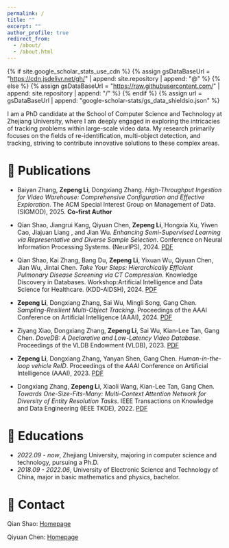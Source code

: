 ```yaml
---
permalink: /
title: ""
excerpt: ""
author_profile: true
redirect_from: 
  - /about/
  - /about.html
---
```


{% if site.google_scholar_stats_use_cdn %}
{% assign gsDataBaseUrl = "https://cdn.jsdelivr.net/gh/" | append: site.repository | append: "@" %}
{% else %}
{% assign gsDataBaseUrl = "https://raw.githubusercontent.com/" | append: site.repository | append: "/" %}
{% endif %}
{% assign url = gsDataBaseUrl | append: "google-scholar-stats/gs_data_shieldsio.json" %}

<span class='anchor' id='about-me'></span>

I am a PhD candidate at the School of Computer Science and Technology at Zhejiang University, where I am deeply engaged in exploring the intricacies of tracking problems within large-scale video data. My research primarily focuses on the fields of re-identification, multi-object detection, and tracking, striving to contribute innovative solutions to these complex areas.

# 📝 Publications 

- Baiyan Zhang, **Zepeng Li**, Dongxiang Zhang. *High-Throughput Ingestion for Video Warehouse: Comprehensive Configuration and Effective Exploration*. The ACM Special Interest Group on Management of Data. (SIGMOD), 2025. **Co-first Author**

- Qian Shao, Jiangrui Kang, Qiyuan Chen, **Zepeng Li**, Hongxia Xu, Yiwen Cao, Jiajuan Liang , and Jian Wu. *Enhancing Semi-Supervised Learning via Representative and Diverse Sample Selection*. Conference on Neural Information Processing Systems. (NeurIPS), 2024. [PDF](https://arxiv.org/pdf/2409.11653)

- Qian Shao, Kai Zhang, Bang Du, **Zepeng Li**, Yixuan Wu, Qiyuan Chen, Jian Wu, Jintai Chen. *Take Your Steps: Hierarchically Efficient Pulmonary Disease Screening via CT Compression*. Knowledge Discovery in Databases. Workshop:Artificial Intelligence and Data Science for Healthcare. (KDD-AIDSH), 2024. [PDF](https://openreview.net/forum?id=JLyiMGQoqZ)

- **Zepeng Li**, Dongxiang Zhang, Sai Wu, Mingli Song, Gang Chen. *Sampling-Resilient Multi-Object Tracking*. Proceedings of the AAAI Conference on Artificial Intelligence (AAAI), 2024. [PDF](https://ojs.aaai.org/index.php/AAAI/article/view/28115/28234)

- Ziyang Xiao, Dongxiang Zhang, **Zepeng Li**, Sai Wu, Kian-Lee Tan, Gang Chen. *DoveDB: A Declarative and Low-Latency Video Database*. Proceedings of the VLDB Endowment (VLDB), 2023. [PDF](https://www.vldb.org/pvldb/vol16/p3906-zhang.pdf)

- **Zepeng Li**, Dongxiang Zhang, Yanyan Shen, Gang Chen. *Human-in-the-loop vehicle ReID*. Proceedings of the AAAI Conference on Artificial Intelligence (AAAI), 2023. [PDF](https://ojs.aaai.org/index.php/AAAI/article/download/25747/25519)

- Dongxiang Zhang, **Zepeng Li**, Xiaoli Wang, Kian-Lee Tan, Gang Chen. *Towards One-Size-Fits-Many: Multi-Context Attention Network for Diversity of Entity Resolution Tasks*. IEEE Transactions on Knowledge and Data Engineering (IEEE TKDE), 2022. [PDF](https://ieeexplore.ieee.org/stamp/stamp.jsp?tp=&arnumber=9360523)

# 📖 Educations

- *2022.09 - now*, Zhejiang University, majoring in computer science and technology, pursuing a Ph.D.
- *2018.09 - 2022.06*, University of Electronic Science and Technology of China, major in basic mathematics and physics, bachelor.

# 🫵 Contact

Qian Shao: [Homepage](https://abeier87.github.io)

Qiyuan Chen: [Homepage](https://qychen2001.github.io/)
